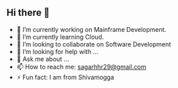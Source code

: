 ## Hi there 👋

- 🔭 I’m currently working on Mainframe Development.
- 🌱 I’m currently learning Cloud.
- 👯 I’m looking to collaborate on Software Development 
- 🤔 I’m looking for help with ...
- 💬 Ask me about ...
- 📫 How to reach me: sagarhhr29@gmail.com
- ⚡ Fun fact: I am from Shivamogga

